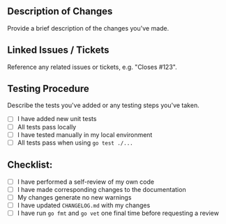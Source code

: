 ## Description of Changes

Provide a brief description of the changes you've made.

## Linked Issues / Tickets

Reference any related issues or tickets, e.g. "Closes #123".

## Testing Procedure

Describe the tests you've added or any testing steps you've taken.

- [ ] I have added new unit tests
- [ ] All tests pass locally
- [ ] I have tested manually in my local environment
- [ ] All tests pass when using `go test ./...`

## Checklist:

- [ ] I have performed a self-review of my own code
- [ ] I have made corresponding changes to the documentation
- [ ] My changes generate no new warnings
- [ ] I have updated `CHANGELOG.md` with my changes
- [ ] I have run `go fmt` and `go vet` one final time before requesting a review